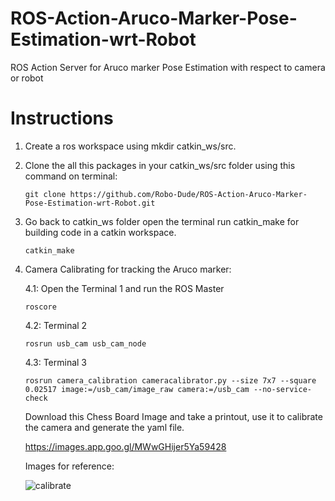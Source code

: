 # ROS-Action-Aruco-Marker-Pose-Estimation-wrt-Robot
ROS Action Server for Aruco marker Pose Estimation with respect to camera or robot

# Instructions
1. Create a ros workspace using mkdir catkin_ws/src.
2. Clone the all this packages in your catkin_ws/src folder using this command on terminal:

    ```console
    git clone https://github.com/Robo-Dude/ROS-Action-Aruco-Marker-Pose-Estimation-wrt-Robot.git
    ```
    
3. Go back to catkin_ws folder open the terminal run catkin_make for building code in a catkin workspace.
    ```console
    catkin_make
    ```
4. Camera Calibrating for tracking the Aruco marker:

   4.1: Open the Terminal 1 and run the ROS Master
     ```console
     roscore
     ```
   4.2: Terminal 2
      ```console
      rosrun usb_cam usb_cam_node
      ```
   4.3: Terminal 3
      ```console
      rosrun camera_calibration cameracalibrator.py --size 7x7 --square 0.02517 image:=/usb_cam/image_raw camera:=/usb_cam --no-service-check
      ```
      
      Download this Chess Board Image and take a printout, use it to calibrate the camera and generate the yaml file.
      
      https://images.app.goo.gl/MWwGHijer5Ya59428
      
      Images for reference:
      
      ![calibrate](https://user-images.githubusercontent.com/65345575/181817959-eebe7419-9112-4337-8021-aed73cc43f3e.png)
      
      


      
      

